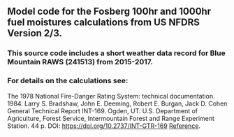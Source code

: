 ## Model code for the Fosberg 100hr and 1000hr fuel moistures calculations from US NFDRS Version 2/3. 

### This source code includes a short weather data record for Blue Mountain RAWS (241513) from 2015-2017.

### For details on the calculations see:
The 1978 National Fire-Danger Rating System: technical documentation. 1984. Larry S. Bradshaw, John E. Deeming, Robert E. Burgan, Jack D. Cohen
General Technical Report INT-169. Ogden, UT: U.S. Department of Agriculture, Forest Service, Intermountain Forest and Range Experiment Station. 44 p.
DOI:	https://doi.org/10.2737/INT-GTR-169
[Reference]([https://pages.github.com/](https://research.fs.usda.gov/treesearch/29615)).


